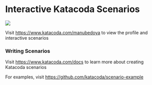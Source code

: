 # Interactive Katacoda Scenarios

[![](http://shields.katacoda.com/katacoda/manubedoya/count.svg)](https://www.katacoda.com/manubedoya "Get your profile on Katacoda.com")

Visit https://www.katacoda.com/manubedoya to view the profile and interactive scenarios

### Writing Scenarios
Visit https://www.katacoda.com/docs to learn more about creating Katacoda scenarios

For examples, visit https://github.com/katacoda/scenario-example
